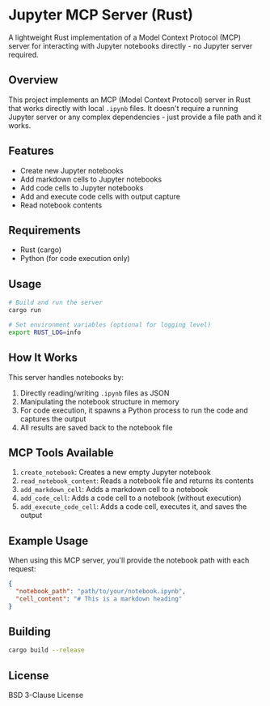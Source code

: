 # Jupyter MCP Server (Rust)

A lightweight Rust implementation of a Model Context Protocol (MCP) server for interacting with Jupyter notebooks directly - no Jupyter server required.

## Overview

This project implements an MCP (Model Context Protocol) server in Rust that works directly with local `.ipynb` files. It doesn't require a running Jupyter server or any complex dependencies - just provide a file path and it works.

## Features

- Create new Jupyter notebooks
- Add markdown cells to Jupyter notebooks
- Add code cells to Jupyter notebooks
- Add and execute code cells with output capture
- Read notebook contents

## Requirements

- Rust (cargo)
- Python (for code execution only)

## Usage

```bash
# Build and run the server
cargo run

# Set environment variables (optional for logging level)
export RUST_LOG=info
```

## How It Works

This server handles notebooks by:

1. Directly reading/writing `.ipynb` files as JSON
2. Manipulating the notebook structure in memory
3. For code execution, it spawns a Python process to run the code and captures the output
4. All results are saved back to the notebook file

## MCP Tools Available

1. `create_notebook`: Creates a new empty Jupyter notebook
2. `read_notebook_content`: Reads a notebook file and returns its contents
3. `add_markdown_cell`: Adds a markdown cell to a notebook
4. `add_code_cell`: Adds a code cell to a notebook (without execution)
5. `add_execute_code_cell`: Adds a code cell, executes it, and saves the output

## Example Usage

When using this MCP server, you'll provide the notebook path with each request:

```json
{
  "notebook_path": "path/to/your/notebook.ipynb",
  "cell_content": "# This is a markdown heading"
}
```

## Building

```bash
cargo build --release
```

## License

BSD 3-Clause License
